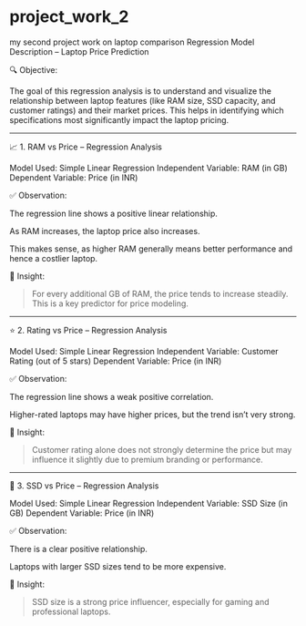 # project_work_2
my second project work on laptop comparison
Regression Model Description – Laptop Price Prediction

🔍 Objective:

The goal of this regression analysis is to understand and visualize the relationship between laptop features (like RAM size, SSD capacity, and customer ratings) and their market prices. This helps in identifying which specifications most significantly impact the laptop pricing.


---

📈 1. RAM vs Price – Regression Analysis

Model Used: Simple Linear Regression
Independent Variable: RAM (in GB)
Dependent Variable: Price (in INR)

✅ Observation:

The regression line shows a positive linear relationship.

As RAM increases, the laptop price also increases.

This makes sense, as higher RAM generally means better performance and hence a costlier laptop.


📌 Insight:

> For every additional GB of RAM, the price tends to increase steadily. This is a key predictor for price modeling.




---

⭐ 2. Rating vs Price – Regression Analysis

Model Used: Simple Linear Regression
Independent Variable: Customer Rating (out of 5 stars)
Dependent Variable: Price (in INR)

✅ Observation:

The regression line shows a weak positive correlation.

Higher-rated laptops may have higher prices, but the trend isn’t very strong.


📌 Insight:

> Customer rating alone does not strongly determine the price but may influence it slightly due to premium branding or performance.




---

💾 3. SSD vs Price – Regression Analysis

Model Used: Simple Linear Regression
Independent Variable: SSD Size (in GB)
Dependent Variable: Price (in INR)

✅ Observation:

There is a clear positive relationship.

Laptops with larger SSD sizes tend to be more expensive.


📌 Insight:

> SSD size is a strong price influencer, especially for gaming and professional laptops.
